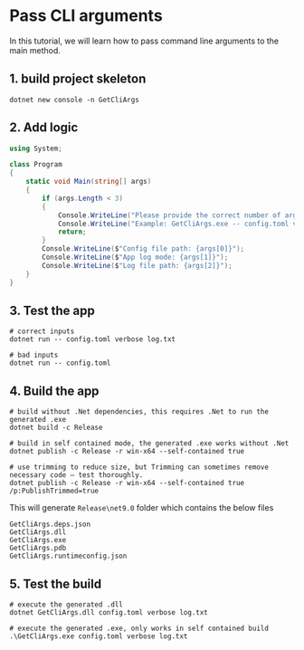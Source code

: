 ﻿# Pass CLI arguments

In this tutorial, we will learn how to pass command line arguments to the main method.

## 1. build project skeleton

```shell
dotnet new console -n GetCliArgs
```

## 2. Add logic

```csharp
using System;

class Program
{
    static void Main(string[] args)
    {
        if (args.Length < 3)
        {
            Console.WriteLine("Please provide the correct number of arguments.");
            Console.WriteLine("Example: GetCliArgs.exe -- config.toml verbose log.txt");
            return;
        }
        Console.WriteLine($"Config file path: {args[0]}");
        Console.WriteLine($"App log mode: {args[1]}");
        Console.WriteLine($"Log file path: {args[2]}");
    }
}

```

## 3. Test the app

```shell
# correct inputs
dotnet run -- config.toml verbose log.txt

# bad inputs
dotnet run -- config.toml
```

## 4. Build the app


```shell
# build without .Net dependencies, this requires .Net to run the generated .exe
dotnet build -c Release

# build in self contained mode, the generated .exe works without .Net
dotnet publish -c Release -r win-x64 --self-contained true 

# use trimming to reduce size, but Trimming can sometimes remove necessary code — test thoroughly.
dotnet publish -c Release -r win-x64 --self-contained true /p:PublishTrimmed=true
```

This will generate `Release\net9.0` folder which contains the below files

```text
GetCliArgs.deps.json
GetCliArgs.dll
GetCliArgs.exe
GetCliArgs.pdb
GetCliArgs.runtimeconfig.json
```

## 5. Test the build

```shell
# execute the generated .dll
dotnet GetCliArgs.dll config.toml verbose log.txt

# execute the generated .exe, only works in self contained build
.\GetCliArgs.exe config.toml verbose log.txt
```

